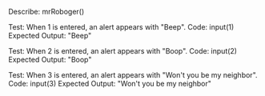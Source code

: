 Describe: mrRoboger()

Test: When 1 is entered, an alert appears with "Beep".
Code: input(1)
Expected Output: "Beep"

Test: When 2 is entered, an alert appears with "Boop".
Code: input(2)
Expected Output: "Boop"

Test: When 3 is entered, an alert appears with "Won't you be my neighbor".
Code: input(3)
Expected Output: "Won't you be my neighbor"